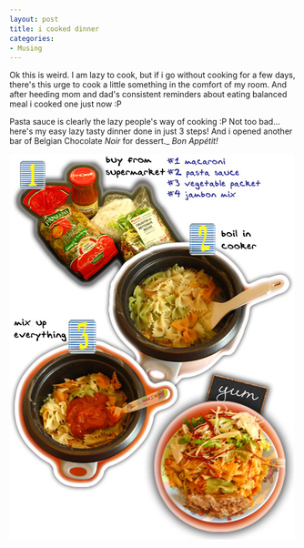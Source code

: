 ```yaml
---
layout: post
title: i cooked dinner
categories:
- Musing
---
```



Ok this is weird. I am lazy to cook, but if i go without cooking for a few days, there's this urge to cook a little something in the comfort of my room. And after heeding mom and dad's consistent reminders about eating balanced meal i cooked one just now :P

Pasta sauce is clearly the lazy people's way of cooking :P Not too bad... here's my easy lazy tasty dinner done in just 3 steps! And i opened another bar of Belgian Chocolate _Noir_ for dessert._ _Bon Appétit!_

![](/img/dinner_cook.jpg)
